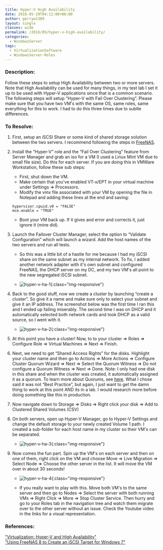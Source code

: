 ```yaml
---
title: Hyper-V High Availability
date: 2016-05-29T04:11:00+00:00
author: gerryw1389
layout: single
classes: wide
permalink: /2016/05/hyper-v-high-availability/
categories:
  - WindowsServer
tags:
  - VirtualizationSoftware
  - WindowsServer-Roles
---
```

<!--more-->

### Description:

Follow these steps to setup High Availability between two or more servers. Note that High Availability can be used for many things, in my test lab I set it up to be used with Hyper-V applications since that is a common scenario. The following steps will setup &#8220;Hyper-V with Fail Over Clustering&#8221;. Please make sure that you have two VM's with the same OS, same roles, same everything for this to work. I had to do this three times due to subtle differences.

### To Resolve:

1. First, setup an iSCSI Share or some kind of shared storage solution between the two servers. I recommend following the steps in [FreeNAS](https://automationadmin.com/2016/05/freenas-install/).

2. Install the &#8220;Hyper-V&#8221; role and the &#8220;Fail Over Clustering&#8221; feature from Server Manager and grab an iso for a VM (I used a Linux Mint VM due to small file size). Do this for each server. If you are doing this in VMWare Workstation, follow these sub steps:

   - First, shut down the VM.
   - Make certain that you've enabled VT-x/EPT in your virtual machine under Settings => Processors.
   - Modify the vmx file associated with your VM by opening the file in Notepad and adding these lines at the end and saving:

   ```escape
   hypervisor.cpuid.v0 = "FALSE"  
   mce.enable = "TRUE"
   ```

   - Boot your VM back up. If it gives and error and corrects it, just ignore it (mine did).

3. Launch the Failover Cluster Manager, select the option to &#8220;Validate Configuration&#8221; which will launch a wizard. Add the host names of the two servers and run all tests.

   - So this was a little bit of a hastle for me because I had my iSCSI share on the same subnet as my internal network. To fix, I added another network adapter with it's own subnet and configured FreeNAS, the DHCP server on my DC, and my two VM's all point to the new segregated iSCSI subnet.

   - ![hyper-v-ha-1](https://automationadmin.com/assets/images/uploads/2016/09/hyper-v-ha-1.png){:class="img-responsive"}

1. Back to the good stuff, now we create a cluster by launching &#8220;create a cluster&#8221;. So give it a name and make sure only to select your subnet and give it an IP address. The screenshot below was the first time I ran this and I ended up failing miserably. The second time I was on DHCP and it automatically selected both network cards and took DHCP as a valid source, so I went with it.

   - ![hyper-v-ha-2](https://automationadmin.com/assets/images/uploads/2016/09/hyper-v-ha-2.png){:class="img-responsive"}

5. At this point you have a cluster! Now, to to your cluster => Roles => Configure Role => Virtual Machines => Next => Finish.

6. Next, we need to get &#8220;Shared Access Rights&#8221; for the disks. Highlight your cluster name and then go to Actions => More Actions => Configure Cluster Quorum Wizard => Next => Select the Quorum Witness => Do not configure a Quorum Witness => Next => Done. Note: I only had one disk in this share and when the cluster was created, it automatically assigned it as a quorum. To learn more about Quorums, see [here](https://technet.microsoft.com/en-us/library/jj612870.aspx). What I chose said it was not &#8220;Best Practice&#8221;, but again, I just want to get the damn thing to work at this point AND its in a lab. I would research more before doing something like this in production.

7. Now navigate down to Storage => Disks => Right click your disk => Add to Clustered Shared Volumes (CSV)

8. On both servers, open up Hyper-V Manager, go to Hyper-V Settings and change the default storage to your newly created Volume 1 path. I created a sub-folder for each host name in my cluster so their VM's can be separated.

   - ![hyper-v-ha-3](https://automationadmin.com/assets/images/uploads/2016/09/hyper-v-ha-3.png){:class="img-responsive"}

9. Now comes the fun part. Spin up the VM's on each server and then on one of them, right click on the VM and choose Move => Live Migration => Select Node => Choose the other server in the list. It will move the VM over in about 30 seconds!

   - ![hyper-v-ha-4](https://automationadmin.com/assets/images/uploads/2016/09/hyper-v-ha-4.png){:class="img-responsive"}

   - If you really want to play with this. Move both VM's to the same server and then go to Nodes => Select the server with both running VMs => Right Click => More => Stop Cluster Service. Then hurry and go to your Roles tab in the navigation tree and watch them migrate over to the other server without an issue. Check the Youtube video in the links for a visual representation.


### References:

["Virtualization: Hyper-V and High Availability"](https://technet.microsoft.com/en-us/magazine/hh127064.aspx)    
["Using FreeNAS 8 to Create an iSCSI Target for Windows 7"](https://www.pluralsight.com/blog/software-development/freenas-8-iscsi-target-windows-7)